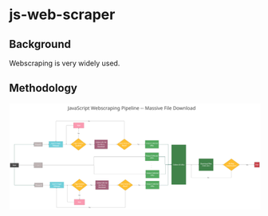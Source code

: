 # js-web-scraper

## Background
Webscraping is very widely used.

## Methodology
![Web-scraper Pipeline](Images/Workflow.png)
